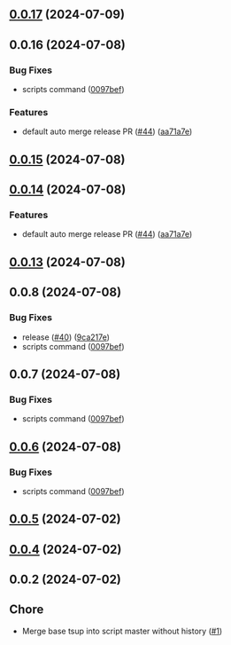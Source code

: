 

## [0.0.17](https://github.com/qlover/fe-base-scripts/compare/0.0.16...0.0.17) (2024-07-09)

## 0.0.16 (2024-07-08)


### Bug Fixes

* scripts command ([0097bef](https://github.com/qlover/fe-base-scripts/commit/0097bef35b496b93a07c8761b9bf2ffd7aa0a898))


### Features

* default auto merge release PR ([#44](https://github.com/qlover/fe-base-scripts/issues/44)) ([aa71a7e](https://github.com/qlover/fe-base-scripts/commit/aa71a7e7503e0dbf2c9d9c4959db48012dc5d02a))

## [0.0.15](https://github.com/qlover/fe-base-scripts/compare/0.0.14...0.0.15) (2024-07-08)

## [0.0.14](https://github.com/qlover/fe-base-scripts/compare/0.0.13...0.0.14) (2024-07-08)


### Features

* default auto merge release PR ([#44](https://github.com/qlover/fe-base-scripts/issues/44)) ([aa71a7e](https://github.com/qlover/fe-base-scripts/commit/aa71a7e7503e0dbf2c9d9c4959db48012dc5d02a))

## [0.0.13](https://github.com/qlover/fe-base-scripts/compare/test-v0.0.2...0.0.13) (2024-07-08)

## 0.0.8 (2024-07-08)


### Bug Fixes

* release ([#40](https://github.com/qlover/fe-base-scripts/issues/40)) ([9ca217e](https://github.com/qlover/fe-base-scripts/commit/9ca217eac6474b21380256f1c06471c20bee64b8))
* scripts command ([0097bef](https://github.com/qlover/fe-base-scripts/commit/0097bef35b496b93a07c8761b9bf2ffd7aa0a898))

## 0.0.7 (2024-07-08)


### Bug Fixes

* scripts command ([0097bef](https://github.com/qlover/fe-base-scripts/commit/0097bef35b496b93a07c8761b9bf2ffd7aa0a898))

## [0.0.6](https://github.com/qlover/fe-base-scripts/compare/test-v0.0.2...test-v0.0.6) (2024-07-08)

### Bug Fixes

- scripts command ([0097bef](https://github.com/qlover/fe-base-scripts/commit/0097bef35b496b93a07c8761b9bf2ffd7aa0a898))

## [0.0.5](https://github.com/qlover/fe-base-scripts/compare/0.0.4...0.0.5) (2024-07-02)

## [0.0.4](https://github.com/qlover/fe-base-scripts/compare/0.0.2...0.0.4) (2024-07-02)

## 0.0.2 (2024-07-02)

## Chore

- Merge base tsup into script master without history ([#1](https://github.com/qlover/fe-base-scripts/pull/1))
